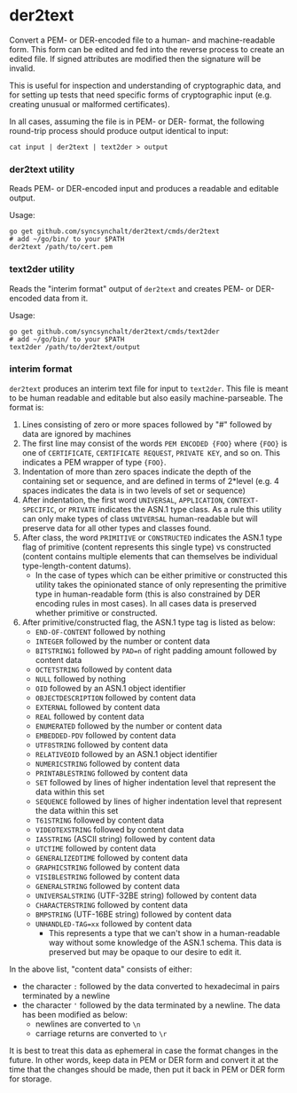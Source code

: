 # der2text

Convert a PEM- or DER-encoded file to a human- and machine-readable form.  This form can be edited and fed into the reverse process to create an edited file.  If signed attributes are modified then the signature will be invalid.

This is useful for inspection and understanding of cryptographic data, and for setting up tests that need specific forms of cryptographic input (e.g. creating unusual or malformed certificates).

In all cases, assuming the file is in PEM- or DER- format, the following round-trip process should produce output identical to input:

```
cat input | der2text | text2der > output
```

### der2text utility

Reads PEM- or DER-encoded input and produces a readable and editable output.

Usage:
```
go get github.com/syncsynchalt/der2text/cmds/der2text
# add ~/go/bin/ to your $PATH
der2text /path/to/cert.pem
```

### text2der utility

Reads the "interim format" output of `der2text` and creates PEM- or DER-encoded data from it.

Usage:
```
go get github.com/syncsynchalt/der2text/cmds/text2der
# add ~/go/bin/ to your $PATH
text2der /path/to/der2text/output
```

### interim format

`der2text` produces an interim text file for input to `text2der`.
This file is meant to be human readable and editable but also easily
machine-parseable.  The format is:

1. Lines consisting of zero or more spaces followed by "#" followed by data are ignored by machines
2. The first line may consist of the words `PEM ENCODED {FOO}` where `{FOO}` is one of `CERTIFICATE`, `CERTIFICATE REQUEST`, `PRIVATE KEY`, and so on.  This indicates a PEM wrapper of type `{FOO}`.
3. Indentation of more than zero spaces indicate the depth of the containing set or sequence, and are defined in terms of 2*level (e.g. 4 spaces indicates the data is in two levels of set or sequence)
4. After indentation, the first word `UNIVERSAL`, `APPLICATION`, `CONTEXT-SPECIFIC`, or `PRIVATE` indicates the ASN.1 type class.  As a rule this utility can only make types of class `UNIVERSAL` human-readable but will preserve data for all other types and classes found.
5. After class, the word `PRIMITIVE` or `CONSTRUCTED` indicates the ASN.1 type flag of primitive (content represents this single type) vs constructed (content contains multiple elements that can themselves be individual type-length-content datums).
    * In the case of types which can be either primitive or constructed this utility takes the opinionated stance of only representing the primitive type in human-readable form (this is also constrained by DER encoding rules in most cases).  In all cases data is preserved whether primitive or constructed.
6. After primitive/constructed flag, the ASN.1 type tag is listed as below:
   * `END-OF-CONTENT` followed by nothing
   * `INTEGER` followed by the number or content data
   * `BITSTRING1` followed by `PAD=n` of right padding amount followed by content data
   * `OCTETSTRING` followed by content data
   * `NULL` followed by nothing
   * `OID` followed by an ASN.1 object identifier
   * `OBJECTDESCRIPTION` followed by content data
   * `EXTERNAL` followed by content data
   * `REAL` followed by content data
   * `ENUMERATED` followed by the number or content data
   * `EMBEDDED-PDV` followed by content data
   * `UTF8STRING` followed by content data
   * `RELATIVEOID` followed by an ASN.1 object identifier
   * `NUMERICSTRING` followed by content data
   * `PRINTABLESTRING` followed by content data
   * `SET` followed by lines of higher indentation level that represent the data within this set
   * `SEQUENCE` followed by lines of higher indentation level that represent the data within this set
   * `T61STRING` followed by content data
   * `VIDEOTEXSTRING` followed by content data
   * `IA5STRING` (ASCII string) followed by content data
   * `UTCTIME` followed by content data
   * `GENERALIZEDTIME` followed by content data
   * `GRAPHICSTRING` followed by content data
   * `VISIBLESTRING` followed by content data
   * `GENERALSTRING` followed by content data
   * `UNIVERSALSTRING` (UTF-32BE string) followed by content data
   * `CHARACTERSTRING` followed by content data
   * `BMPSTRING` (UTF-16BE string) followed by content data
   * `UNHANDLED-TAG=xx` followed by content data
      * This represents a type that we can't show in a human-readable way without some knowledge of the ASN.1 schema.  This data is preserved but may be opaque to our desire to edit it.

In the above list, "content data" consists of either:

* the character `:` followed by the data converted to hexadecimal in pairs terminated by a newline
* the character `'` followed by the data terminated by a newline.  The data has been modified as below:
   * newlines are converted to `\n`
   * carriage returns are converted to `\r`

It is best to treat this data as ephemeral in case the format changes in the future.  In other words, keep data in PEM or DER form and convert it at the time that the changes should be made, then put it back in PEM or DER form for storage.
